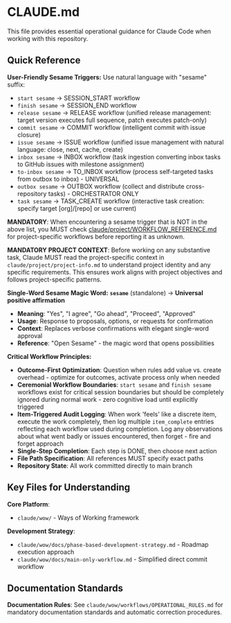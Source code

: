 # CLAUDE.md

This file provides essential operational guidance for Claude Code when working with this repository.

## Quick Reference

**User-Friendly Sesame Triggers:**
Use natural language with "sesame" suffix:
- `start sesame` → SESSION_START workflow
- `finish sesame` → SESSION_END workflow  
- `release sesame` → RELEASE workflow (unified release management: target version executes full sequence, patch executes patch-only)
- `commit sesame` → COMMIT workflow (intelligent commit with issue closure)
- `issue sesame` → ISSUE workflow (unified issue management with natural language: close, next, cache, create)
- `inbox sesame` → INBOX workflow (task ingestion converting inbox tasks to GitHub issues with milestone assignment)
- `to-inbox sesame` → TO_INBOX workflow (process self-targeted tasks from outbox to inbox) - UNIVERSAL
- `outbox sesame` → OUTBOX workflow (collect and distribute cross-repository tasks) - ORCHESTRATOR ONLY
- `task sesame` → TASK_CREATE workflow (interactive task creation: specify target [org]/[repo] or use current)

**MANDATORY**: When encountering a sesame trigger that is NOT in the above list, you MUST check [claude/project/WORKFLOW_REFERENCE.md](./claude/project/WORKFLOW_REFERENCE.md) for project-specific workflows before reporting it as unknown.

**MANDATORY PROJECT CONTEXT**: Before working on any substantive task, Claude MUST read the project-specific context in `claude/project/project-info.md` to understand project identity and any specific requirements. This ensures work aligns with project objectives and follows project-specific patterns.

**Single-Word Sesame Magic Word:**
**`sesame`** (standalone) → **Universal positive affirmation**
- **Meaning**: "Yes", "I agree", "Go ahead", "Proceed", "Approved"
- **Usage**: Response to proposals, options, or requests for confirmation
- **Context**: Replaces verbose confirmations with elegant single-word approval
- **Reference**: "Open Sesame" - the magic word that opens possibilities

**Critical Workflow Principles:**
- **Outcome-First Optimization**: Question when rules add value vs. create overhead - optimize for outcomes, activate process only when needed
- **Ceremonial Workflow Boundaries**: `start sesame` and `finish sesame` workflows exist for critical session boundaries but should be completely ignored during normal work - zero cognitive load until explicitly triggered
- **Item-Triggered Audit Logging**: When work 'feels' like a discrete item, execute the work completely, then log multiple `item_complete` entries reflecting each workflow used during completion. Log any observations about what went badly or issues encountered, then forget - fire and forget approach
- **Single-Step Completion**: Each step is DONE, then choose next action
- **File Path Specification**: All references MUST specify exact paths
- **Repository State**: All work committed directly to main branch


## Key Files for Understanding

**Core Platform**:
- `claude/wow/` - Ways of Working framework

**Development Strategy**:
- `claude/wow/docs/phase-based-development-strategy.md` - Roadmap execution approach
- `claude/wow/docs/main-only-workflow.md` - Simplified direct commit workflow


## Documentation Standards

**Documentation Rules**: See `claude/wow/workflows/OPERATIONAL_RULES.md` for mandatory documentation standards and automatic correction procedures.